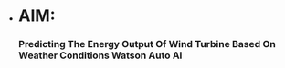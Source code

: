 * # AIM:
    ### Predicting The Energy Output Of Wind Turbine Based On Weather Conditions Watson Auto AI
